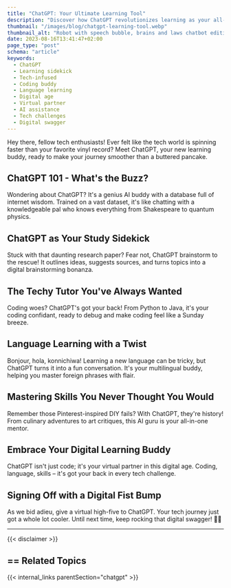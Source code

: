 ```yaml
---
title: "ChatGPT: Your Ultimate Learning Tool"
description: "Discover how ChatGPT revolutionizes learning as your all-in-one digital sidekick. From coding conundrums to language learning, embrace the power of AI assistance."
thumbnail: "/images/blog/chatgpt-learning-tool.webp"
thumbnail_alt: "Robot with speech bubble, brains and laws chatbot edition, green background"
date: 2023-08-16T13:41:47+02:00
page_type: "post"
schema: "article"
keywords:
  - ChatGPT
  - Learning sidekick
  - Tech-infused
  - Coding buddy
  - Language learning
  - Digital age
  - Virtual partner
  - AI assistance
  - Tech challenges
  - Digital swagger
---
```


Hey there, fellow tech enthusiasts! Ever felt like the tech world is spinning faster than your favorite vinyl record? Meet ChatGPT, your new learning buddy, ready to make your journey smoother than a buttered pancake.

## ChatGPT 101 - What's the Buzz?

Wondering about ChatGPT? It's a genius AI buddy with a database full of internet wisdom. Trained on a vast dataset, it's like chatting with a knowledgeable pal who knows everything from Shakespeare to quantum physics.

## ChatGPT as Your Study Sidekick

Stuck with that daunting research paper? Fear not, ChatGPT brainstorm to the rescue! It outlines ideas, suggests sources, and turns topics into a digital brainstorming bonanza.

## The Techy Tutor You've Always Wanted

Coding woes? ChatGPT's got your back! From Python to Java, it's your coding confidant, ready to debug and make coding feel like a Sunday breeze.

## Language Learning with a Twist

Bonjour, hola, konnichiwa! Learning a new language can be tricky, but ChatGPT turns it into a fun conversation. It's your multilingual buddy, helping you master foreign phrases with flair.

## Mastering Skills You Never Thought You Would

Remember those Pinterest-inspired DIY fails? With ChatGPT, they're history! From culinary adventures to art critiques, this AI guru is your all-in-one mentor.

## Embrace Your Digital Learning Buddy

ChatGPT isn't just code; it's your virtual partner in this digital age. Coding, language, skills – it's got your back in every tech challenge.

## Signing Off with a Digital Fist Bump

As we bid adieu, give a virtual high-five to ChatGPT. Your tech journey just got a whole lot cooler. Until next time, keep rocking that digital swagger! 👊🤖

---

{{< disclaimer >}}

## == Related Topics

{{< internal_links parentSection="chatgpt" >}}
